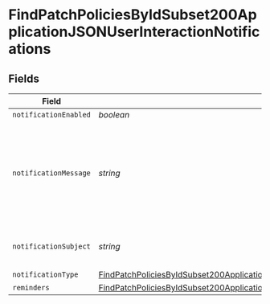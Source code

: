 # FindPatchPoliciesByIdSubset200ApplicationJSONUserInteractionNotifications


## Fields

| Field                                                                                                                                                                                                             | Type                                                                                                                                                                                                              | Required                                                                                                                                                                                                          | Description                                                                                                                                                                                                       | Example                                                                                                                                                                                                           |
| ----------------------------------------------------------------------------------------------------------------------------------------------------------------------------------------------------------------- | ----------------------------------------------------------------------------------------------------------------------------------------------------------------------------------------------------------------- | ----------------------------------------------------------------------------------------------------------------------------------------------------------------------------------------------------------------- | ----------------------------------------------------------------------------------------------------------------------------------------------------------------------------------------------------------------- | ----------------------------------------------------------------------------------------------------------------------------------------------------------------------------------------------------------------- |
| `notificationEnabled`                                                                                                                                                                                             | *boolean*                                                                                                                                                                                                         | :heavy_minus_sign:                                                                                                                                                                                                | N/A                                                                                                                                                                                                               | true                                                                                                                                                                                                              |
| `notificationMessage`                                                                                                                                                                                             | *string*                                                                                                                                                                                                          | :heavy_minus_sign:                                                                                                                                                                                                | N/A                                                                                                                                                                                                               | An update for Google Chrome is available within Self Service                                                                                                                                                      |
| `notificationSubject`                                                                                                                                                                                             | *string*                                                                                                                                                                                                          | :heavy_minus_sign:                                                                                                                                                                                                | N/A                                                                                                                                                                                                               | Google Chrome Update Available                                                                                                                                                                                    |
| `notificationType`                                                                                                                                                                                                | [FindPatchPoliciesByIdSubset200ApplicationJSONUserInteractionNotificationsNotificationType](../../models/operations/findpatchpoliciesbyidsubset200applicationjsonuserinteractionnotificationsnotificationtype.md) | :heavy_minus_sign:                                                                                                                                                                                                | N/A                                                                                                                                                                                                               |                                                                                                                                                                                                                   |
| `reminders`                                                                                                                                                                                                       | [FindPatchPoliciesByIdSubset200ApplicationJSONUserInteractionNotificationsReminders](../../models/operations/findpatchpoliciesbyidsubset200applicationjsonuserinteractionnotificationsreminders.md)               | :heavy_minus_sign:                                                                                                                                                                                                | N/A                                                                                                                                                                                                               |                                                                                                                                                                                                                   |